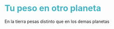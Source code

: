 <html>
<head>
	<title>Un lugar donde pesas menos</title>
	<style>
		{
			background-color: black;
			color:white;
			font-family: Karabine;
		}
		strong 
		{	
			color:#44B4C4;
		}
	</style>
</head>
<body>
	<h1><strong>Tu peso en otro planeta</strong></h1>
	<p>En la tierra pesas distinto que en los demas planetas</p>
	<br></br>
<script type="text/javascript"> 
	var usuario = prompt("Cual es tu peso?");
	var planeta = parseInt(prompt("Elige tu planeta.\n El numero 1 es marte, 2 es jupiter, 3 es pluton"));
	var peso = parseFloat(usuario);
	var g_tierra = 	9.8;
	var g_marte = 3.7;
	var g_jupiter = 24.8;
	var g_pluton = 0.62;
	var peso_final;
	var nombre = "";
	if (planeta == 1) 
	{
		peso_final = peso * g_marte / g_tierra; 
		nombre = "Marte";
	} 
	else if (planeta == 2)
	{
		peso_final = peso * g_jupiter / g_tierra; 
		nombre = "jupiter";
	}	
	else if (planeta == 3)
	{
		peso_final = peso * g_pluton / g_tierra;
		nombre = "pluton";
	}
	else
	{
		peso_final = document.write("<strong>Cometiste un error quizas por eso ella no te ama</strong>");
	}
	peso_final = parseFloat(peso_final).toFixed(1);
	document.write("<strong>Tu peso en " + nombre + " es " + peso_final + " kilos</strong>");
</script>
</body>
</html>	
